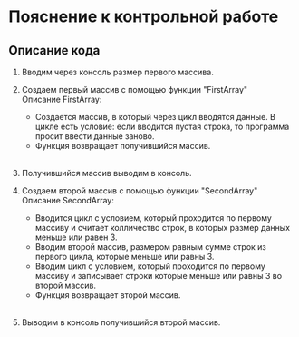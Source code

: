 # Пояснение к контрольной работе
## Описание кода
1. Вводим через консоль размер первого массива.
1. Создаем первый массив с помощью функции "FirstArray" <br>
    Описание FirstArray:<br> 
    - Создается массив, в который через цикл вводятся данные. В цикле есть условие: если вводится пустая строка, то программа просит ввести данные заново.
    - Функция возвращает получившийся массив.
    <br><br>

1. Получившийся массив выводим в консоль.
1. Создаем второй массив с помощью функции "SecondArray"<br>
    Описание SecondArray:<br>
    - Вводится цикл с условием, который проходится по первому массиву и считает колличество строк, в которых размер данных меньше или равен 3.
    - Вводим второй массив, размером равным сумме строк из первого цикла, которые меньше или равны 3.
    - Вводим цикл с условием, который проходится по первому массиву и записывает строки которые меньше или равны 3 во второй массив.
    - Функция возвращает второй массив.<br><br>
1. Выводим в консоль получившийся второй массив. 